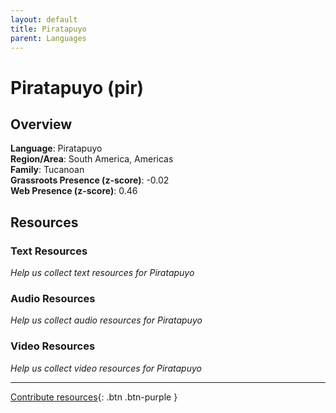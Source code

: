 ```yaml
---
layout: default
title: Piratapuyo
parent: Languages
---
```


# Piratapuyo (pir)

## Overview

**Language**: Piratapuyo  
**Region/Area**: South America, Americas  
**Family**: Tucanoan  
**Grassroots Presence (z-score)**: -0.02  
**Web Presence (z-score)**: 0.46  

## Resources

### Text Resources
*Help us collect text resources for Piratapuyo*

### Audio Resources
*Help us collect audio resources for Piratapuyo*

### Video Resources
*Help us collect video resources for Piratapuyo*

---

[Contribute resources](https://forms.office.com/e/1SfLJx3u1r){: .btn .btn-purple }
